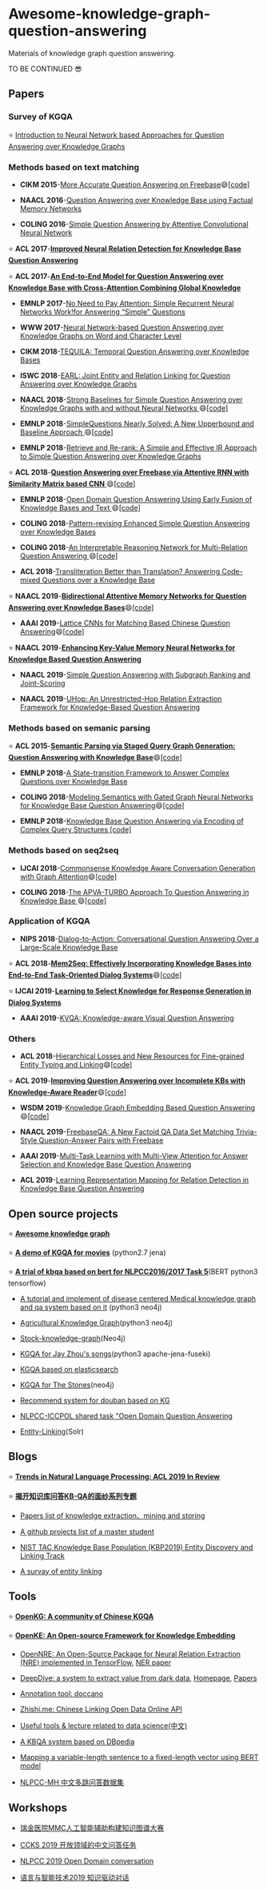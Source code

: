 # Awesome-knowledge-graph-question-answering
Materials of knowledge graph question answering.

TO BE CONTINUED :sunglasses:

## Papers

### Survey of KGQA
:star:  [Introduction to Neural Network based Approaches for Question Answering over Knowledge Graphs](https://arxiv.org/pdf/1907.09361.pdf)

### Methods based on text matching

- **CIKM 2015**-[More Accurate Question Answering on Freebase](https://dl_acm.gg363.site/citation.cfm?id=2806472):smile:[[code]](https://github.com/ad-freiburg/aqqu)

- **NAACL 2016**-[Question Answering over Knowledge Base using Factual Memory Networks](https://www.aclweb.org/anthology/N16-2016.pdf)

- **COLING 2016**-[Simple Question Answering by Attentive Convolutional Neural Network](https://www.aclweb.org/anthology/C16-1164.pdf)

:star:  **ACL 2017**-[**Improved Neural Relation Detection for Knowledge Base Question Answering**](https://arxiv.org/pdf/1704.06194.pdf)

:star:  **ACL 2017**-[**An End-to-End Model for Question Answering over Knowledge Base with Cross-Attention Combining Global Knowledge**](https://www.aclweb.org/anthology/P17-1021.pdf)

- **EMNLP 2017**-[No Need to Pay Attention: Simple Recurrent Neural Networks Work!for Answering “Simple” Questions](https://www.aclweb.org/anthology/D17-1307.pdf)

- **WWW 2017**-[Neural Network-based Question Answering over Knowledge Graphs on Word and Character Level](https://dl.acm.org/ft_gateway.cfm?id=3052675&ftid=1864214&dwn=1&CFID=166354814&CFTOKEN=b24a6cc918c31342-57EF028D-FC77-0D58-1C25E6922FA4B332)

- **CIKM 2018**-[TEQUILA: Temporal Question Answering over Knowledge Bases](http://delivery.acm.org/10.1145/3270000/3269247/p1807-jia.pdf?ip=115.156.143.194&id=3269247&acc=ACTIVE%20SERVICE&key=BF85BBA5741FDC6E%2ECC932049E1B2BA72%2E4D4702B0C3E38B35%2E4D4702B0C3E38B35&__acm__=1571764883_9ca01be59f27ce4ffe75ce596fd2f9eb)

- **ISWC 2018**-[EARL: Joint Entity and Relation Linking for Question Answering over Knowledge Graphs](https://arxiv.org/pdf/1801.03825.pdf)

- **NAACL 2018**-[Strong Baselines for Simple Question Answering over Knowledge Graphs with and without Neural Networks 
](https://www.aclweb.org/anthology/N18-2047.pdf):smile:[[code]](https://github.com/castorini/BuboQA)

- **EMNLP 2018**-[SimpleQuestions Nearly Solved: A New Upperbound and Baseline Approach 
](http://aclweb.org/anthology/D18-1051):smile:[[code]](https://github.com/PetrochukM/Simple-QA-EMNLP-2018)

- **EMNLP 2018**-[Retrieve and Re-rank: A Simple and Effective IR Approach to Simple Question Answering over Knowledge Graphs
](https://www.aclweb.org/anthology/W18-5504.pdf)

:star:  **ACL 2018**-[**Question Answering over Freebase via Attentive RNN with Similarity Matrix based CNN** 
](https://arxiv.gg363.site/vc/arxiv/papers/1804/1804.03317v2.pdf):smile:[[code]](https://github.com/quyingqi/kbqa-ar-smcnn)

- **EMNLP 2018**-[Open Domain Question Answering Using Early Fusion of Knowledge Bases and Text
](https://arxiv.org/pdf/1809.00782.pdf):smile:[[code]](https://github.com/OceanskySun/GraftNet)

- **COLING 2018**-[Pattern-revising Enhanced Simple Question Answering over Knowledge Bases
](https://www.aclweb.org/anthology/C18-1277.pdf)

- **COLING 2018**-[An Interpretable Reasoning Network for Multi-Relation Question Answering
](https://www.aclweb.org/anthology/C18-1171.pdf):smile:[[code]](https://github.com/zmtkeke/IRN)

- **ACL 2018**-[Transliteration Better than Translation? Answering Code-mixed Questions over a Knowledge Base
](https://www.aclweb.org/anthology/W18-3205.pdf)

:star:  **NAACL 2019**-[**Bidirectional Attentive Memory Networks for Question Answering over Knowledge Bases**](https://arxiv.org/pdf/1903.02188.pdf):smile:[[code]](https://github.com/hugochan/BAMnet)

- **AAAI 2019**-[Lattice CNNs for Matching Based Chinese Question Answering](https://arxiv.org/pdf/1902.09087.pdf):smile:[[code]](https://github.com/Erutan-pku/LCN-for-Chinese-QA)

:star:  **NAACL 2019**-[**Enhancing Key-Value Memory Neural Networks for Knowledge Based Question Answering**](https://pdfs.semanticscholar.org/8bc3/3f2d6bb9e6100b720e09c44e6c3ebee5614f.pdf?_ga=2.213130196.1139564236.1571666084-1338815220.1571666084)

- **NAACL 2019**-[Simple Question Answering with Subgraph Ranking and Joint-Scoring](https://www.aclweb.org/anthology/N19-1029.pdf)

- **NAACL 2019**-[UHop: An Unrestricted-Hop Relation Extraction Framework for Knowledge-Based Question Answering](https://www.aclweb.org/anthology/N19-1031.pdf)

### Methods based on semanic parsing

:star: **ACL 2015**-[**Semantic Parsing via Staged Query Graph Generation: Question Answering with Knowledge Base**](https://www.microsoft.com/en-us/research/publication/semantic-parsing-via-staged-query-graph-generation-question-answering-with-knowledge-base/):smile:[[code]](https://github.com/scottyih/STAGG) 

- **EMNLP 2018**-[A State-transition Framework to Answer Complex Questions over Knowledge Base](https://www.aclweb.org/anthology/D18-1234.pdf)

- **COLING 2018**-[Modeling Semantics with Gated Graph Neural Networks for Knowledge Base Question Answering](https://www.aclweb.org/anthology/C18-1280.pdf):smile:[[code]](https://github.com/UKPLab/coling2018-graph-neural-networks-question-answering)

- **EMNLP 2018**-[Knowledge Base Question Answering via Encoding of Complex Query Structures
](http://www.cs.sjtu.edu.cn/~kzhu/papers/kzhu-kbqa-complex.pdf)[[code]](http://202.120.38.146/CompQA/)

### Methods based on seq2seq

- **IJCAI 2018**-[Commonsense Knowledge Aware Conversation Generation with Graph Attention](https://www.ijcai.org/proceedings/2018/0643.pdf):smile:[[code]](https://github.com/tuxchow/ccm)

- **COLING 2018**-[The APVA-TURBO Approach To Question Answering in Knowledge Base ](https://www.aclweb.org/anthology/C18-1170.pdf):smile:[[code]](https://github.com/wavewangyue/kbqa)

### Application of KGQA

- **NIPS 2018**-[Dialog-to-Action: Conversational Question Answering Over a Large-Scale Knowledge Base](http://papers.nips.cc/paper/7558-dialog-to-action-conversational-question-answering-over-a-large-scale-knowledge-base)

:star:  **ACL 2018**-[**Mem2Seq: Effectively Incorporating Knowledge Bases into End-to-End Task-Oriented Dialog Systems**](https://arxiv.gg363.site/pdf/1804.08217.pdf):smile:[[code]](https://github.com/HLTCHKUST/Mem2Seq)

:star:  **IJCAI 2019**-[**Learning to Select Knowledge for Response Generation in Dialog Systems**](https://www.ijcai.org/proceedings/2019/0706.pdf)

- **AAAI 2019**-[KVQA: Knowledge-aware Visual Question Answering](http://dosa.cds.iisc.ac.in/kvqa/KVQA-AAAI2019.pdf)

### Others

- **ACL 2018**-[Hierarchical Losses and New Resources for Fine-grained Entity Typing and Linking](https://people.cs.umass.edu/~luke/hierarchical-losses-resources.pdf):smile:[[code]](https://github.com/MurtyShikhar/Hierarchical-Typing)

:star:  **ACL 2019**-[**Improving Question Answering over Incomplete KBs with Knowledge-Aware Reader**](https://arxiv.org/pdf/1905.07098.pdf):smile:[[code]](https://github.com/xwhan/Knowledge-Aware-Reader)

- **WSDM 2019**-[Knowledge Graph Embedding Based Question Answering](http://delivery.acm.org/10.1145/3300000/3290956/p105-huang.pdf?ip=115.156.143.194&id=3290956&acc=ACTIVE%20SERVICE&key=BF85BBA5741FDC6E%2ECC932049E1B2BA72%2E4D4702B0C3E38B35%2E4D4702B0C3E38B35&__acm__=1571675092_76f56bedcea4d1b226688787c8155752):smile:[[code]](https://github.com/xhuang31/KEQA_WSDM19)

- **NAACL 2019**-[FreebaseQA: A New Factoid QA Data Set Matching Trivia-Style Question-Answer Pairs with Freebase](https://www.aclweb.org/anthology/N19-1028.pdf)

- **AAAI 2019**-[Multi-Task Learning with Multi-View Attention for Answer Selection and Knowledge Base Question Answering](https://www.aaai.org/ojs/index.php/AAAI/article/view/4593)

- **ACL 2019**-[Learning Representation Mapping for Relation Detection in Knowledge Base Question Answering](https://arxiv.gg363.site/pdf/1907.07328.pdf)


## Open source projects

:star:  [**Awesome knowledge graph**](https://github.com/shaoxiongji/awesome-knowledge-graph)

:star:  [**A demo of KGQA for movies**](https://github.com/SimmerChan/KG-demo-for-movie) (python2.7 jena)

:star:  [**A trial of kbqa based on bert for NLPCC2016/2017 Task 5**](https://github.com/WenRichard/KBQA-BERT)(BERT python3 tensorflow)

- [A tutorial and implement of disease centered Medical knowledge graph and qa system based on it](https://github.com/SimmerChan/KG-demo-for-movie) (python3 neo4j)

- [Agricultural Knowledge Graph](https://github.com/qq547276542/Agriculture_KnowledgeGraph)(python3 neo4j)

- [Stock-knowledge-graph](https://github.com/lemonhu/stock-knowledge-graph)(Neo4j)

- [KGQA for Jay Zhou's songs](https://github.com/zhangtao-seu/Jay_KG)(python3 apache-jena-fuseki)

- [KGQA based on elasticsearch](http://www.openkg.cn/tool/elasticsearch-kbqa)

- [KGQA for The Stones](https://github.com/chizhu/KGQA_HLM)(neo4j)

- [Recommend system for douban based on KG](https://github.com/mattzheng/DouBanRecommend)

- [NLPCC-ICCPOL shared task "Open Domain Question Answering](https://github.com/soloice/QA-System)

- [Entity-Linking](https://github.com/songjs1993/Entity-Linking)(Solr)


## Blogs

:star:  [**Trends in Natural Language Processing: ACL 2019 In Review**](https://www.mihaileric.com/posts/nlp-trends-acl-2019/)

:star:  [**揭开知识库问答KB-QA的面纱系列专题**](https://zhuanlan.zhihu.com/p/27141786)

- [Papers list of knowledge extraction、mining and storing](https://github.com/Pelhans/paper_list/tree/master/knowledge_graph)

- [A github projects list of a master student](https://liuhuanyong.github.io/)

- [NIST TAC Knowledge Base Population (KBP2019) Entity Discovery and Linking Track](http://nlp.cs.rpi.edu/kbp/2019/elreading.html)

- [A survay of entity linking](https://zhuanlan.zhihu.com/p/63123685)


## Tools

:star:  [**OpenKG: A community of Chinese KGQA**](http://openkg.cn/home)

:star:  [**OpenKE: An Open-source Framework for Knowledge Embedding**](https://github.com/thunlp/OpenKE)

- [OpenNRE: An Open-Source Package for Neural Relation Extraction (NRE) implemented in TensorFlow](https://github.com/thunlp/OpenNRE/), [NER paper](https://github.com/thunlp/NREPapers)

- [DeepDive: a system to extract value from dark data](https://github.com/HazyResearch/deepdive), [Homepage](http://deepdive.stanford.edu/), [Papers](https://github.com/HazyResearch/deepdive/blob/master/doc/papers.md)

- [Annotation tool: doccano](https://github.com/chakki-works/doccano)

- [Zhishi.me: Chinese Linking Open Data Online API](http://zhishi.me/)

- [Useful tools & lecture related to data science(中文)](https://github.com/BrambleXu/knowledge-graph-learning/issues/131)

- [A KBQA system based on DBpedia](https://github.com/pkumod/gAnswer)

- [Mapping a variable-length sentence to a fixed-length vector using BERT model ](https://github.com/hanxiao/bert-as-service)

- [NLPCC-MH 中文多跳问答数据集](https://github.com/wavewangyue/NLPCC-MH)


## Workshops

- [瑞金医院MMC人工智能辅助构建知识图谱大赛](https://tianchi.aliyun.com/competition/introduction.htm?spm=5176.100066.0.0.457933afBacvqN&raceId=231687)

- [CCKS 2019 开放领域的中文问答任务](https://www.biendata.com/competition/ccks_2019_6/)

- [NLPCC 2019 Open Domain conversation](http://tcci.ccf.org.cn/conference/2019/cfpt.php)

- [语言与智能技术2019 知识驱动对话](http://lic2019.ccf.org.cn/talk)
